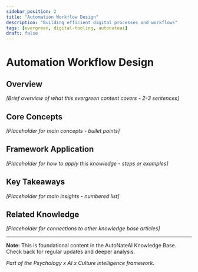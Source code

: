 ```yaml
---
sidebar_position: 2
title: "Automation Workflow Design"
description: "Building efficient digital processes and workflows"
tags: [evergreen, digital-tooling, autonateai]
draft: false
---
```


# Automation Workflow Design

## Overview
*[Brief overview of what this evergreen content covers - 2-3 sentences]*

## Core Concepts
*[Placeholder for main concepts - bullet points]*

## Framework Application
*[Placeholder for how to apply this knowledge - steps or examples]*

## Key Takeaways
*[Placeholder for main insights - numbered list]*

## Related Knowledge
*[Placeholder for connections to other knowledge base articles]*

---

**Note:** This is foundational content in the AutoNateAI Knowledge Base. Check back for regular updates and deeper analysis.

*Part of the Psychology x AI x Culture intelligence framework.*
